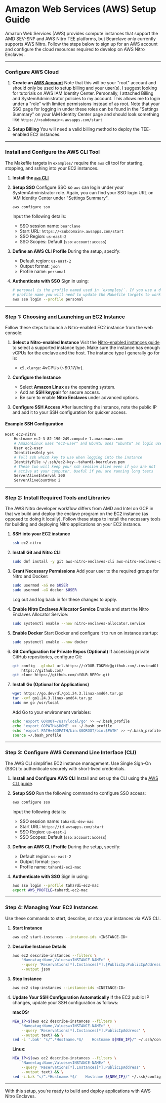 # Amazon Web Services (AWS) Setup Guide
Amazon Web Services (AWS) provides compute instances that support the
AMD SEV-SNP and AWS Nitro TEE platforms, but Bearclave only currently supports
AWS Nitro. Follow the steps below to sign up for an AWS account and configure
the cloud resources required to develop on AWS Nitro Enclaves.

---

### Configure AWS Cloud
1. **Create an [AWS Account](https://aws.amazon.com/)** Note that this will be
   your "root" account and should only be used to setup billing and your user(s).
   I suggest looking for tutorials on AWS IAM Identity Center. Personally, I
   attached Billing and SystemAdministrator policies to my account. This allows
   me to login under a "role" with limited permissions instead of as root. Note
   that your SSO page for logging in under these roles can be found in the
   "Settings Summary" on your IAM Identity Center page and should look something
   like `https://<subdomain>.awsapps.com/start`

2. **Setup Billing** You will need a valid billing method to deploy the
   TEE-enabled EC2 instances.

---

### Install and Configure the AWS CLI Tool
The Makefile targets in `examples/` require the `aws` cli tool for starting,
stopping, and sshing into your EC2 instances.

1. **Install the [`aws` CLI](https://docs.aws.amazon.com/cli/latest/userguide/getting-started-install.html)**

2. **Setup SSO** Configure SSO so `aws` can login under your SystemAdministrator
   role. Again, you can find your SSO login URL on IAM Identity Center under
   "Settings Summary".
   ```bash
   aws configure sso
   ```
   Input the following details:
   - SSO session name: `bearclave`
   - Start URL: `https://<subdomain>.awsapps.com/start`
   - SSO Region: `us-east-2`
   - SSO Scopes: Default (`sso:account:access`)

3. **Define an AWS CLI Profile**
   During the setup, specify:
   - Default region: `us-east-2`
   - Output format: `json`
   - Profile name: `personal`

4. **Authenticate with SSO**
   Sign in using:
   ```bash
   # personal is the profile named used in `examples/`. If you use a different
   # profile name you will need to update the Makefile targets to work
   aws sso login --profile personal
   ```

---

### Step 1: Choosing and Launching an EC2 Instance
Follow these steps to launch a Nitro-enabled EC2 instance from the web console:
1. **Select a Nitro-enabled Instance**
   Visit the [Nitro-enabled instances guide](https://docs.aws.amazon.com/AWSEC2/latest/UserGuide/instance-types.html#instance-hypervisor-type)
   to select a supported instance type. Make sure the instance has enough vCPUs
   for the enclave and the host. The instance type I generally go for is:
   - `c5.xlarge`: 4vCPUs (~$0.17/hr).

2. **Configure the Instance**
   - Select **Amazon Linux** as the operating system.
   - Add an **SSH keypair** for secure access.
   - Be sure to enable **Nitro Enclaves** under advanced options.

3. **Configure SSH Access**
   After launching the instance, note the public IP and add it to your SSH
   configuration for quicker access.

#### Example SSH Configuration
```bash
Host ec2-nitro
    Hostname ec2-3-82-190-249.compute-1.amazonaws.com
    # AmazonLinux uses "ec2-user" and Ubuntu uses "ubuntu" as login usernames
    User ec2-user 
    IdentitiesOnly yes
    # Tell ssh which key to use when logging into the instance
    IdentityFile ~/.ssh/ec2-key--tahardi-bearclave.pem
    # These two will keep your ssh session alive even if you are not
    # active at your computer. Useful if you are running long tests
    ServerAliveInterval 300
    ServerAliveCountMax 2
```

---

### Step 2: Install Required Tools and Libraries
The AWS Nitro developer workflow differs from AMD and Intel on GCP in that we
build and deploy the enclave program on the EC2 instance (as opposed to doing
it locally). Follow these steps to install the necessary tools for building
and deploying Nitro applications on your EC2 instance.

1. **SSH into your EC2 instance**
   ```bash
   ssh ec2-nitro
   ```

2. **Install Git and Nitro CLI**
   ```bash
   sudo dnf install -y git aws-nitro-enclaves-cli aws-nitro-enclaves-cli-devel
   ```

3. **Grant Necessary Permissions**
   Add your user to the required groups for Nitro and Docker:
   ```bash
   sudo usermod -aG ne $USER
   sudo usermod -aG docker $USER
   ```
   Log out and log back in for these changes to apply.

4. **Enable Nitro Enclaves Allocator Service**
   Enable and start the Nitro Enclaves Allocator Service:
   ```bash
   sudo systemctl enable --now nitro-enclaves-allocator.service
   ```

5. **Enable Docker**
   Start Docker and configure it to run on instance startup:
   ```bash
   sudo systemctl enable --now docker
   ```

6. **Git Configuration for Private Repos (Optional)**
   If accessing private GitHub repositories, configure Git:
   ```bash
   git config --global url.https://<YOUR-TOKEN>@github.com/.insteadOf \
       https://github.com/
   git clone https://github.com/<YOUR-REPO>.git
   ```

7. **Install Go (Optional for Applications)** 
   ```bash
   wget https://go.dev/dl/go1.24.3.linux-amd64.tar.gz
   tar -xvf go1.24.3.linux-amd64.tar.gz
   sudo mv go /usr/local
   ```
   Add Go to your environment variables:
   ```bash
   echo 'export GOROOT=/usr/local/go' >> ~/.bash_profile
   echo 'export GOPATH=$HOME' >> ~/.bash_profile
   echo 'export PATH=$GOPATH/bin:$GOROOT/bin:$PATH' >> ~/.bash_profile
   source ~/.bash_profile
   ```

---

### Step 3: Configure AWS Command Line Interface (CLI)

The AWS CLI simplifies EC2 instance management. Use Single Sign-On (SSO) to
authenticate securely with short-lived credentials.

1. **Install and Configure AWS CLI**
   Install and set up the CLI using the
   [AWS CLI guide](https://docs.aws.amazon.com/cli/latest/userguide/getting-started-quickstart.html).

2. **Setup SSO**
   Run the following command to configure SSO access:
   ```bash
   aws configure sso
   ```
   Input the following details:
   - SSO session name: `tahardi-dev-mac`
   - Start URL: `https://id.awsapps.com/start`
   - SSO Region: `us-east-2`
   - SSO Scopes: Default (`sso:account:access`)

3. **Define an AWS CLI Profile**
   During the setup, specify:
   - Default region: `us-east-2`
   - Output format: `json`
   - Profile name: `tahardi-ec2-mac`

4. **Authenticate with SSO**
   Sign in using:
   ```bash
   aws sso login --profile tahardi-ec2-mac
   export AWS_PROFILE=tahardi-ec2-mac
   ```

---

### Step 4: Managing Your EC2 Instances

Use these commands to start, describe, or stop your instances via AWS CLI.

1. **Start Instance**
   ```bash
   aws ec2 start-instances --instance-ids <INSTANCE-ID>
   ```

2. **Describe Instance Details**
   ```bash
   aws ec2 describe-instances --filters \
       "Name=tag:Name,Values=<INSTANCE-NAME>" \
       --query 'Reservations[*].Instances[*].{PublicIp:PublicIpAddress}' \
       --output json
   ```

3. **Stop Instance**
   ```bash
   aws ec2 stop-instances --instance-ids <INSTANCE-ID>
   ```

4. **Update Your SSH Configuration Automatically**
   If the EC2 public IP changes, update your SSH configuration as follows:

   **macOS:**
   ```bash
   NEW_IP=$(aws ec2 describe-instances --filters \
       "Name=tag:Name,Values=<INSTANCE-NAME>" \
       --query 'Reservations[*].Instances[*].PublicIpAddress' \
       --output text) && \
   sed -i '.bak' "s/^.*Hostname.*$/    Hostname ${NEW_IP}/" ~/.ssh/config
   ```

   **Linux:**
   ```bash
   NEW_IP=$(aws ec2 describe-instances --filters \
       "Name=tag:Name,Values=<INSTANCE-NAME>" \
       --query 'Reservations[*].Instances[*].PublicIpAddress' \
       --output text) && \
   sed -i.bak "s/^.*Hostname.*$/    Hostname ${NEW_IP}/" ~/.ssh/config
   ```

---

With this setup, you're ready to build and deploy applications with AWS Nitro
Enclaves.
